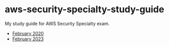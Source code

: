 # aws-security-specialty-study-guide
My study guide for AWS Security Specialty exam.

* [February 2020](../2020-aws-scs-c01-exam-study-guide.md)
* [February 2023]()
